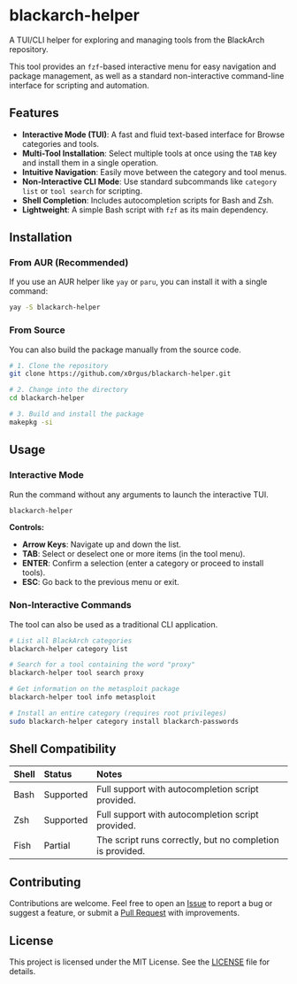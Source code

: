 # blackarch-helper

A TUI/CLI helper for exploring and managing tools from the BlackArch repository.

This tool provides an `fzf`-based interactive menu for easy navigation and package management, as well as a standard non-interactive command-line interface for scripting and automation.

## Features

* **Interactive Mode (TUI)**: A fast and fluid text-based interface for Browse categories and tools.
* **Multi-Tool Installation**: Select multiple tools at once using the `TAB` key and install them in a single operation.
* **Intuitive Navigation**: Easily move between the category and tool menus.
* **Non-Interactive CLI Mode**: Use standard subcommands like `category list` or `tool search` for scripting.
* **Shell Completion**: Includes autocompletion scripts for Bash and Zsh.
* **Lightweight**: A simple Bash script with `fzf` as its main dependency.

## Installation

### From AUR (Recommended)

If you use an AUR helper like `yay` or `paru`, you can install it with a single command:

```bash
yay -S blackarch-helper
```

### From Source

You can also build the package manually from the source code.

```bash
# 1. Clone the repository
git clone https://github.com/x0rgus/blackarch-helper.git

# 2. Change into the directory
cd blackarch-helper

# 3. Build and install the package
makepkg -si
```

## Usage

### Interactive Mode

Run the command without any arguments to launch the interactive TUI.

```bash
blackarch-helper
```

**Controls:**
* **Arrow Keys**: Navigate up and down the list.
* **TAB**: Select or deselect one or more items (in the tool menu).
* **ENTER**: Confirm a selection (enter a category or proceed to install tools).
* **ESC**: Go back to the previous menu or exit.

### Non-Interactive Commands

The tool can also be used as a traditional CLI application.

```bash
# List all BlackArch categories
blackarch-helper category list

# Search for a tool containing the word "proxy"
blackarch-helper tool search proxy

# Get information on the metasploit package
blackarch-helper tool info metasploit

# Install an entire category (requires root privileges)
sudo blackarch-helper category install blackarch-passwords
```

## Shell Compatibility

| Shell | Status    | Notes                                                      |
| :---- | :-------- | :--------------------------------------------------------- |
| Bash  | Supported | Full support with autocompletion script provided.          |
| Zsh   | Supported | Full support with autocompletion script provided.          |
| Fish  | Partial   | The script runs correctly, but no completion is provided.  |

## Contributing

Contributions are welcome. Feel free to open an [Issue](https://github.com/x0rgus/blackarch-helper/issues) to report a bug or suggest a feature, or submit a [Pull Request](https://github.com/x0rgus/blackarch-helper/pulls) with improvements.

## License

This project is licensed under the MIT License. See the [LICENSE](LICENSE) file for details.